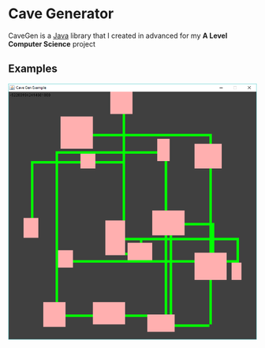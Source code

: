 # Cave Generator
CaveGen is a [Java](http://java.com) library that I created in advanced for my __A Level Computer Science__ project

## Examples
![Example 0](_examples/example0.png)
